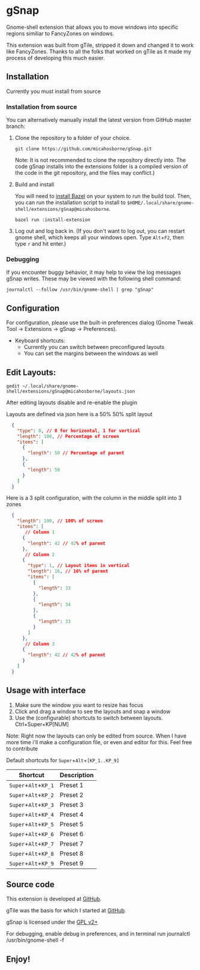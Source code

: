 # gSnap

Gnome-shell extension that allows you to move windows into specific regions similiar to FancyZones on windows.

This extension was built from gTile, stripped it down and changed it to work like FancyZones.  Thanks to all the folks
that worked on gTile as it made my process of developing this much easier.

## Installation

Currently you must install from source

### Installation from source
You can alternatively manually install the latest version from GitHub master branch:

1. Clone the repository to a folder of your choice.

   ```shell
   git clone https://github.com/micahosborne/gSnap.git
   ```
   Note: It is not recommended to clone the repository directly into. The code gSnap
   installs into the extensions folder is a compiled version of the code in the
   git repository, and the files may conflict.)

2. Build and install

   You will need to [install
   Bazel](https://docs.bazel.build/versions/master/install-ubuntu.html) on your
   system to run the build tool. Then, you can run the installation script to
   install to `$HOME/.local/share/gnome-shell/extensions/gSnap@micahosborne`.

   ```shell
   bazel run :install-extension
   ```

3. Log out and log back in. (If you don't want to log out, you can restart gnome
   shell, which keeps all your windows open. Type `Alt`+`F2`, then type `r` and
   hit enter.)


### Debugging

If you encounter buggy behavior, it may help to view the log messages gSnap
writes. These may be viewed with the following shell command:

```shell
journalctl --follow /usr/bin/gnome-shell | grep "gSnap"
```

## Configuration

For configuration, please use the built-in preferences dialog (Gnome Tweak Tool -> Extensions -> gSnap -> Preferences).

* Keyboard shortcuts:
  * Currently you can switch between preconfigured layouts
  * You can set the margins between the windows as well
   
## Edit Layouts:
```shell
gedit ~/.local/share/gnome-shell/extensions/gSnap@micahosborne/layouts.json 
```
After editing layouts disable and re-enable the plugin

Layouts are defined via json here is a 50% 50% split layout
```json
  {
    "type": 0, // 0 for horizontal, 1 for vertical
    "length": 100, // Percentage of screen
    "items": [
      {
        "length": 50 // Percentage of parent
      },
      {
        "length": 50
      }
    ]
  }
```
Here is a 3 split configuration, with the column in the middle split into 3 zones
```json
  {
    "length": 100, // 100% of screen
    "items": [
       // Column 1
      {
        "length": 42 // 42% of parent
      },
       // Column 2
      {
        "type": 1, // Layout items in vertical
        "length": 16, // 16% of parent
        "items": [
          {
            "length": 33
          },
          {
            "length": 34
          },
          {
            "length": 33
          }
        ]
      },
       // Column 3
      {
        "length": 42 // 42% of parent
      }
    ]
  }
```

## Usage with interface

1. Make sure the window you want to resize has focus
2. Click and drag a window to see the layouts and snap a window
3. Use the (configurable) shortcuts to switch between layouts. Ctrl+Super+KP[NUM]

Note: Right now the layouts can only be edited from source.  When I have more time i'll make a configuration file, or even and editor for this.  Feel free to contribute

Default shortcuts for `Super`+`Alt`+`[KP_1..KP_9]`

Shortcut | Description
------------ | -------------
`Super`+`Alt`+`KP_1` | Preset 1
`Super`+`Alt`+`KP_2` | Preset 2
`Super`+`Alt`+`KP_3` | Preset 3
`Super`+`Alt`+`KP_4` | Preset 4
`Super`+`Alt`+`KP_5` | Preset 5
`Super`+`Alt`+`KP_6` | Preset 6
`Super`+`Alt`+`KP_7` | Preset 7
`Super`+`Alt`+`KP_8` | Preset 8
`Super`+`Alt`+`KP_9` | Preset 9

## Source code

This extension is developed at [GitHub](https://github.com/micahosborne/gSnap).

gTile was the basis for which I started at [GitHub](https://github.com/gTile/gtile).

gSnap is licensed under the [GPL v2+](https://www.gnu.org/licenses/gpl-2.0.html)

For debugging, enable debug in preferences, and in terminal run journalctl /usr/bin/gnome-shell -f

## Enjoy!
